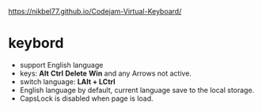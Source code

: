 https://nikbel77.github.io/Codejam-Virtual-Keyboard/

# keybord

* support English language
* keys: **Alt** **Ctrl** **Delete** **Win** and any Arrows not active.
* switch language: **LAlt + LCtrl**
* English language by default, current language save to the local storage.
* CapsLock is disabled when page is load.